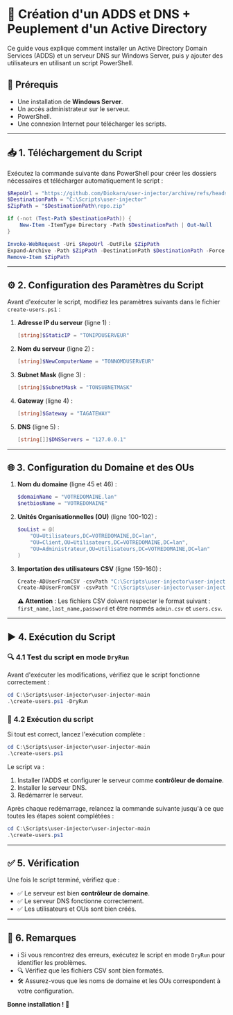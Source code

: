 # 🚀 Création d'un ADDS et DNS + Peuplement d'un Active Directory

Ce guide vous explique comment installer un Active Directory Domain Services (ADDS) et un serveur DNS sur Windows Server, puis y ajouter des utilisateurs en utilisant un script PowerShell.

## 📌 Prérequis
- Une installation de **Windows Server**.
- Un accès administrateur sur le serveur.
- PowerShell.
- Une connexion Internet pour télécharger les scripts.

---

## 📥 1. Téléchargement du Script

Exécutez la commande suivante dans PowerShell pour créer les dossiers nécessaires et télécharger automatiquement le script :

```powershell
$RepoUrl = "https://github.com/Diokarn/user-injector/archive/refs/heads/main.zip"
$DestinationPath = "C:\Scripts\user-injector"
$ZipPath = "$DestinationPath\repo.zip"

if (-not (Test-Path $DestinationPath)) {
    New-Item -ItemType Directory -Path $DestinationPath | Out-Null
}

Invoke-WebRequest -Uri $RepoUrl -OutFile $ZipPath
Expand-Archive -Path $ZipPath -DestinationPath $DestinationPath -Force
Remove-Item $ZipPath
```

---

## ⚙️ 2. Configuration des Paramètres du Script

Avant d'exécuter le script, modifiez les paramètres suivants dans le fichier `create-users.ps1` :

1. **Adresse IP du serveur** (ligne 1) :
   ```powershell
   [string]$StaticIP = "TONIPDUSERVEUR"
   ```
2. **Nom du serveur** (ligne 2) :
   ```powershell
   [string]$NewComputerName = "TONNOMDUSERVEUR"
   ```
3. **Subnet Mask** (ligne 3) :
   ```powershell
   [string]$SubnetMask = "TONSUBNETMASK"
   ```
4. **Gateway** (ligne 4) :
   ```powershell
   [string]$Gateway = "TAGATEWAY"
   ```
5. **DNS** (ligne 5) :
   ```powershell
   [string[]]$DNSServers = "127.0.0.1"
   ```

---

## 🌐 3. Configuration du Domaine et des OUs

1. **Nom du domaine** (ligne 45 et 46) :
   ```powershell
   $domainName = "VOTREDOMAINE.lan"
   $netbiosName = "VOTREDOMAINE"
   ```
2. **Unités Organisationnelles (OU)** (ligne 100-102) :
   ```powershell
   $ouList = @(
       "OU=Utilisateurs,DC=VOTREDOMAINE,DC=lan",
       "OU=Client,OU=Utilisateurs,DC=VOTREDOMAINE,DC=lan",
       "OU=Administrateur,OU=Utilisateurs,DC=VOTREDOMAINE,DC=lan"
   )
   ```
3. **Importation des utilisateurs CSV** (ligne 159-160) :
   ```powershell
   Create-ADUserFromCSV -csvPath "C:\Scripts\user-injector\user-injector-main\users.csv" -ouPath "OU=Client,OU=Utilisateurs,DC=VOTREDOMAINE,DC=lan"
   Create-ADUserFromCSV -csvPath "C:\Scripts\user-injector\user-injector-main\admin.csv" -ouPath "OU=Administrateur,OU=Utilisateurs,DC=VOTREDOMAINE,DC=lan"
   ```
   **⚠️ Attention** : Les fichiers CSV doivent respecter le format suivant : `first_name,last_name,password` et être nommés `admin.csv` et `users.csv`.

---

## ▶️ 4. Exécution du Script

### 🔍 4.1 Test du script en mode `DryRun`
Avant d'exécuter les modifications, vérifiez que le script fonctionne correctement :
```powershell
cd C:\Scripts\user-injector\user-injector-main
.\create-users.ps1 -DryRun
```

### 🚀 4.2 Exécution du script
Si tout est correct, lancez l'exécution complète :
```powershell
cd C:\Scripts\user-injector\user-injector-main
.\create-users.ps1
```

Le script va :
1. Installer l'ADDS et configurer le serveur comme **contrôleur de domaine**.
2. Installer le serveur DNS.
3. Redémarrer le serveur.

Après chaque redémarrage, relancez la commande suivante jusqu'à ce que toutes les étapes soient complétées :
```powershell
cd C:\Scripts\user-injector\user-injector-main
.\create-users.ps1
```

---

## ✅ 5. Vérification
Une fois le script terminé, vérifiez que :
- ✅ Le serveur est bien **contrôleur de domaine**.
- ✅ Le serveur DNS fonctionne correctement.
- ✅ Les utilisateurs et OUs sont bien créés.

---

## 📌 6. Remarques
- ℹ️ Si vous rencontrez des erreurs, exécutez le script en mode `DryRun` pour identifier les problèmes.
- 🔍 Vérifiez que les fichiers CSV sont bien formatés.
- 🛠️ Assurez-vous que les noms de domaine et les OUs correspondent à votre configuration.

**Bonne installation ! 🚀**

